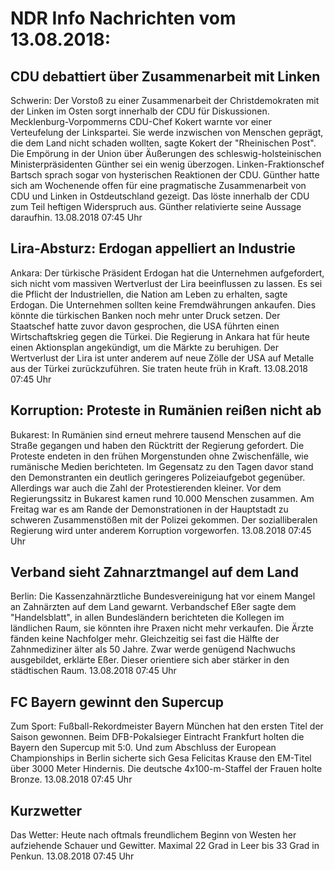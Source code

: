 # NDR Info Nachrichten vom 13.08.2018:


## CDU debattiert über Zusammenarbeit mit Linken
Schwerin: Der Vorstoß zu einer Zusammenarbeit der Christdemokraten mit der Linken im Osten sorgt innerhalb der CDU für Diskussionen. Mecklenburg-Vorpommerns CDU-Chef Kokert warnte vor einer Verteufelung der Linkspartei. Sie werde inzwischen von Menschen geprägt, die dem Land nicht schaden wollten, sagte Kokert der "Rheinischen Post". Die Empörung in der Union über Äußerungen des schleswig-holsteinischen Ministerpräsidenten Günther sei ein wenig überzogen. Linken-Fraktionschef Bartsch sprach sogar von hysterischen Reaktionen der CDU. Günther hatte sich am Wochenende offen für eine pragmatische Zusammenarbeit von CDU und Linken in Ostdeutschland gezeigt. Das löste innerhalb der CDU zum Teil heftigen Widerspruch aus. Günther relativierte seine Aussage daraufhin. 13.08.2018 07:45 Uhr 

## Lira-Absturz: Erdogan appelliert an Industrie
Ankara: Der türkische Präsident Erdogan hat die Unternehmen aufgefordert, sich nicht vom massiven Wertverlust der Lira beeinflussen zu lassen. Es sei die Pflicht der Industriellen, die Nation am Leben zu erhalten, sagte Erdogan. Die Unternehmen sollten keine Fremdwährungen ankaufen. Dies könnte die türkischen Banken noch mehr unter Druck setzen. Der Staatschef hatte zuvor davon gesprochen, die USA führten einen Wirtschaftskrieg gegen die Türkei. Die Regierung in Ankara hat für heute einen Aktionsplan angekündigt, um die Märkte zu beruhigen. Der Wertverlust der Lira ist unter anderem auf neue Zölle der USA auf Metalle aus der Türkei zurückzuführen. Sie traten heute früh in Kraft. 13.08.2018 07:45 Uhr 

## Korruption: Proteste in Rumänien reißen nicht ab
Bukarest: In Rumänien sind erneut mehrere tausend Menschen auf die Straße gegangen und haben den Rücktritt der Regierung gefordert. Die Proteste endeten in den frühen Morgenstunden ohne Zwischenfälle, wie rumänische Medien berichteten. Im Gegensatz zu den Tagen davor stand den Demonstranten ein deutlich geringeres Polizeiaufgebot gegenüber. Allerdings war auch die Zahl der Protestierenden kleiner. Vor dem Regierungssitz in Bukarest kamen rund 10.000 Menschen zusammen. Am Freitag war es am Rande der Demonstrationen in der Hauptstadt zu schweren Zusammenstößen mit der Polizei gekommen. Der sozialliberalen Regierung wird unter anderem Korruption vorgeworfen. 13.08.2018 07:45 Uhr 

## Verband sieht Zahnarztmangel auf dem Land
Berlin:	Die Kassenzahnärztliche Bundesvereinigung hat vor einem Mangel an Zahnärzten auf dem Land gewarnt. Verbandschef Eßer sagte dem "Handelsblatt", in allen Bundesländern berichteten die Kollegen im ländlichen Raum, sie könnten ihre Praxen nicht mehr verkaufen. Die Ärzte fänden keine Nachfolger mehr. Gleichzeitig sei fast die Hälfte der Zahnmediziner älter als 50 Jahre. Zwar werde genügend Nachwuchs ausgebildet, erklärte Eßer. Dieser orientiere sich aber stärker in den städtischen Raum. 13.08.2018 07:45 Uhr 

## FC Bayern gewinnt den Supercup
Zum Sport: Fußball-Rekordmeister Bayern München hat den ersten Titel der Saison gewonnen. Beim DFB-Pokalsieger Eintracht Frankfurt holten die Bayern den Supercup mit 5:0.
Und zum Abschluss der European Championships in Berlin sicherte sich Gesa Felicitas Krause den EM-Titel über 3000 Meter Hindernis. Die deutsche 4x100-m-Staffel der Frauen holte Bronze. 13.08.2018 07:45 Uhr 

## Kurzwetter
Das Wetter: Heute nach oftmals freundlichem Beginn von Westen her aufziehende Schauer und Gewitter. Maximal 22 Grad in Leer bis 33 Grad in Penkun. 13.08.2018 07:45 Uhr 
